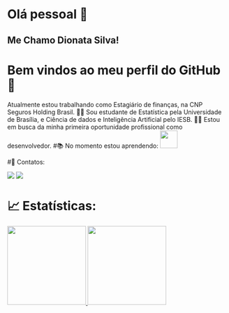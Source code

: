 # Olá pessoal 👋
## Me Chamo Dionata Silva!
# Bem vindos ao meu perfil do GitHub👋
 Atualmente estou trabalhando como Estagiário de finanças, na CNP Seguros Holding Brasil.
👨‍🎓 Sou estudante de Estatística pela Universidade de Brasília, e Ciência de dados e Inteligência Artificial pelo IESB.
🧑‍💻 Estou em busca da minha primeira oportunidade profissional como desenvolvedor.
#📚 No momento estou aprendendo:
<img src="https://cdn.jsdelivr.net/gh/devicons/devicon@v2.15.1/devicon.min.css" width="40" height="40"/>
            
#📱 Contatos:
<div>
<a href = "dionata.silva.santos.2018@gmail.com"><img src="https://img.shields.io/badge/Gmail-D14836?style=for-the-badge&logo=gmail&logoColor=white" target="_blank"></a>
<a href="https://www.linkedin.com/in/dionata-silva-158644223/" target="_blank"><img src="https://img.shields.io/badge/-LinkedIn-%230077B5?style=for-the-badge&logo=linkedin&logoColor=white" target="_blank"></a>   
</div>

# 📈 Estatísticas:
<div>
<a href="https://github.com/DionBraz2021">
<img height="180em" src="https://github-readme-stats.vercel.app/api/top-langs/?username=DionBraz2021&layout=compact&langs_count=7&theme=dracula"/>
<img height="180em" src="https://github-readme-stats.vercel.app/api?username=DionBraz2021i&show_icons=true&theme=dracula&include_all_commits=true&count_private=true"/>
</div>

